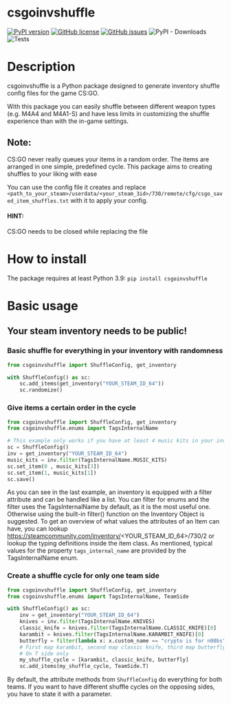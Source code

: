 # csgoinvshuffle
[![PyPI version](https://badge.fury.io/py/csgoinvshuffle.svg)](https://badge.fury.io/py/csgoinvshuffle)
[![GitHub license](https://img.shields.io/github/license/kreyoo/csgo-inv-shuffle)](https://github.com/kreyoo/csgo-inv-shuffle/blob/master/LICENSE)
[![GitHub issues](https://img.shields.io/github/issues/kreyoo/csgo-inv-shuffle)](https://github.com/kreyoo/csgo-inv-shuffle/issues)
![PyPI - Downloads](https://img.shields.io/pypi/dd/csgoinvshuffle)
![Tests](https://github.com/kreyoo/csgo-inv-shuffle/actions/workflows/main.yml/badge.svg)
# Description

csgoinvshuffle is a Python package designed to generate inventory shuffle config files for the game CS:GO.

With this package you can easily shuffle between different weapon types (e.g. M4A4 and M4A1-S) and have less limits in customizing the shuffle experience than with the in-game settings.

## Note: 
CS:GO never really queues your items in a random order.
The items are arranged in one simple, predefined cycle.
This package aims to creating shuffles to your liking with ease

You can use the config file it creates and replace `<path_to_your_steam>/userdata/<your_steam_3id>/730/remote/cfg/csgo_saved_item_shuffles.txt` with it to apply your config.


#### HINT: 
CS:GO needs to be closed while replacing the file





# How to install

The package requires at least Python 3.9:
```pip install csgoinvshuffle```

# Basic usage

## Your steam inventory needs to be public!
### Basic shuffle for everything in your inventory with randomness

```python
from csgoinvshuffle import ShuffleConfig, get_inventory

with ShuffleConfig() as sc:
    sc.add_items(get_inventory("YOUR_STEAM_ID_64"))
    sc.randomize()
```

### Give items a certain order in the cycle
```python
from csgoinvshuffle import ShuffleConfig, get_inventory
from csgoinvshuffle.enums import TagsInternalName

# This example only works if you have at least 4 music kits in your inventory
sc = ShuffleConfig()
inv = get_inventory("YOUR_STEAM_ID_64")
music_kits = inv.filter(TagsInternalName.MUSIC_KITS)
sc.set_item(0 , music_kits[3])
sc.set_item(1, music_kits[1])
sc.save()
```

As you can see in the last example, an inventory is equipped with a filter attribute and can be handled like a list.
You can filter for enums and the filter uses the TagsInternalName by default, as it is the most useful one.
Otherwise using the built-in filter() function on the Inventory Object is suggested.
To get an overview of what values the attributes of an Item can have, you can lookup https://steamcommunity.com/inventory/<YOUR_STEAM_ID_64>/730/2 
or lookup the typing definitions inside the item class.
As mentioned, typical values for the property `tags_internal_name` are provided by the TagsInternalName enum.


### Create a shuffle cycle for only one team side

```python
from csgoinvshuffle import ShuffleConfig, get_inventory
from csgoinvshuffle.enums import TagsInternalName, TeamSide

with ShuffleConfig() as sc:
    inv = get_inventory("YOUR_STEAM_ID_64")
    knives = inv.filter(TagsInternalName.KNIVES)
    classic_knife = knives.filter(TagsInternalName.CLASSIC_KNIFE)[0]
    karambit = knives.filter(TagsInternalName.KARAMBIT_KNIFE)[0]
    butterfly = filter(lambda x: x.custom_name == "crypto is for n00bs", knives)[0]
    # First map karambit, second map classic knife, third map butterfly, next map karambit again...
    # On T side only
    my_shuffle_cycle = [karambit, classic_knife, butterfly] 
    sc.add_items(my_shuffle_cycle, TeamSide.T)
```

By default, the attribute methods from `ShuffleConfig` do everything for both teams.
If you want to have different shuffle cycles on the opposing sides, you have to state it with a parameter.

